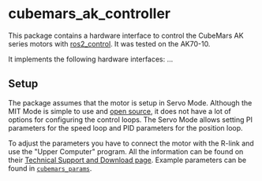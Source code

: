 # cubemars_ak_controller

This package contains a hardware interface to control the CubeMars AK series motors with [ros2_control](https://control.ros.org/master/index.html). It was tested on the AK70-10.

It implements the following hardware interfaces:
...


## Setup
The package assumes that the motor is setup in Servo Mode. Although the MIT Mode is simple to use and [open source](https://github.com/bgkatz/3phase_integrated), it does not have a lot of options for configuring the control loops. The Servo Mode allows setting PI parameters for the speed loop and PID parameters for the position loop.

To adjust the parameters you have to connect the motor with the R-link and use the "Upper Computer" program. All the information can be found on their [Technical Support and Download page](https://www.cubemars.com/article.php?id=261). Example parameters can be found in [`cubemars_params`](../cubemars_params/).